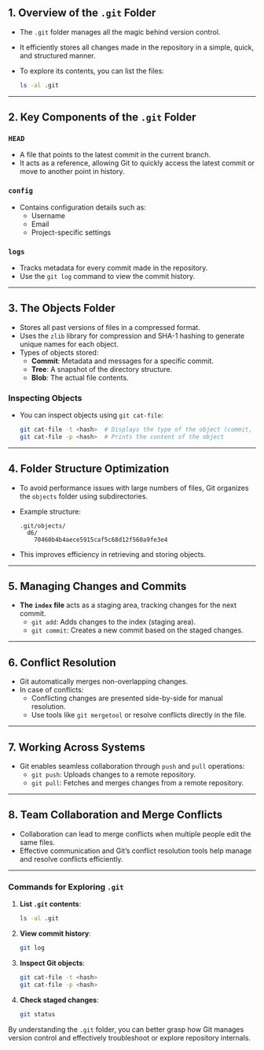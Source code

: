 ## 1. Overview of the `.git` Folder

- The `.git` folder manages all the magic behind version control.

- It efficiently stores all changes made in the repository in a simple, quick, and structured manner.

- To explore its contents, you can list the files:

  ```bash
  ls -al .git
  ```

---

## 2. Key Components of the `.git` Folder

### **`HEAD`**

- A file that points to the latest commit in the current branch.
- It acts as a reference, allowing Git to quickly access the latest commit or move to another point in history.

### **`config`**

- Contains configuration details such as:
  - Username
  - Email
  - Project-specific settings

### **`logs`**

- Tracks metadata for every commit made in the repository.
- Use the `git log` command to view the commit history.

---

## 3. The Objects Folder

- Stores all past versions of files in a compressed format.
- Uses the `zlib` library for compression and SHA-1 hashing to generate unique names for each object.
- Types of objects stored:
  - **Commit**: Metadata and messages for a specific commit.
  - **Tree**: A snapshot of the directory structure.
  - **Blob**: The actual file contents.

### **Inspecting Objects**

- You can inspect objects using `git cat-file`:

  ```bash
  git cat-file -t <hash>  # Displays the type of the object (commit, tree, or blob)
  git cat-file -p <hash>  # Prints the content of the object
  ```

---

## 4. Folder Structure Optimization

- To avoid performance issues with large numbers of files, Git organizes the `objects` folder using subdirectories.

- Example structure:

  ```plaintext
  .git/objects/
    d6/
      70460b4b4aece5915caf5c68d12f560a9fe3e4
  ```

- This improves efficiency in retrieving and storing objects.

---

## 5. Managing Changes and Commits

- **The `index` file** acts as a staging area, tracking changes for the next commit.
  - `git add`: Adds changes to the index (staging area).
  - `git commit`: Creates a new commit based on the staged changes.

---

## 6. Conflict Resolution

- Git automatically merges non-overlapping changes.
- In case of conflicts:
  - Conflicting changes are presented side-by-side for manual resolution.
  - Use tools like `git mergetool` or resolve conflicts directly in the file.

---

## 7. Working Across Systems

- Git enables seamless collaboration through `push` and `pull` operations:
  - `git push`: Uploads changes to a remote repository.
  - `git pull`: Fetches and merges changes from a remote repository.

---

## 8. Team Collaboration and Merge Conflicts

- Collaboration can lead to merge conflicts when multiple people edit the same files.
- Effective communication and Git’s conflict resolution tools help manage and resolve conflicts efficiently.

---

### Commands for Exploring `.git`

1. **List `.git` contents**:

   ```bash
   ls -al .git
   ```

2. **View commit history**:

   ```bash
   git log
   ```

3. **Inspect Git objects**:

   ```bash
   git cat-file -t <hash>
   git cat-file -p <hash>
   ```

4. **Check staged changes**:

   ```bash
   git status
   ```

By understanding the `.git` folder, you can better grasp how Git manages version control and effectively troubleshoot or explore repository internals.
